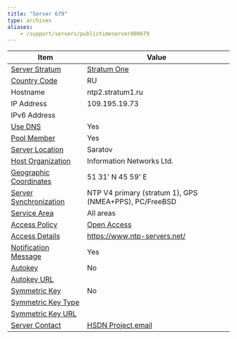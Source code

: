```yaml
---
title: "Server 679"
type: archives
aliases:
    - /support/servers/publictimeserver000679
---
```


| Item | Value |
| ----- | ----- |
| [Server Stratum](/support/servers/serverstratum) | [Stratum One](/support/servers/stratumonetimeservers) |
| [Country Code](/support/servers/countrycode) | RU |
| Hostname |  ntp2.stratum1.ru |
| IP Address |  109.195.19.73 |
| IPv6 Address |  |
| [Use DNS](/support/servers/usedns) | Yes |
| [Pool Member](/support/servers/poolmember) | Yes |
| [Server Location](/support/servers/serverlocation) |  Saratov  |
| [Host Organization](/support/servers/hostorganization) |  Information Networks Ltd. |
| [ Geographic Coordinates](/support/servers/geographiccoordinates) |  51 31' N 45 59' E |
| [Server Synchronization](/support/servers/serversynchronization) |  NTP V4 primary (stratum 1), GPS (NMEA+PPS), PC/FreeBSD  |
| [Service Area](/support/servers/servicearea) |  All areas  |
| [Access Policy](/support/servers/accesspolicy) | [Open Access](/support/servers/openaccess) |
| [Access Details](/support/servers/accessdetails) | https://www.ntp-servers.net/ |
| [Notification Message](/support/servers/notificationmessage) | Yes |
| [Autokey](/support/servers/autokey) | No |
| [Autokey URL](/support/servers/autokeyurl) | |
| [Symmetric Key](/support/servers/symmetrickey) | No |
| [Symmetric Key Type](/support/servers/symmetrickeytype) | |
| [Symmetric Key URL](/support/servers/symmetrickeyurl) | |
| [Server Contact](/support/servers/servercontact) | [HSDN Project](https://www.hsdn.org),[email](mailto:info@hsdn.org) |